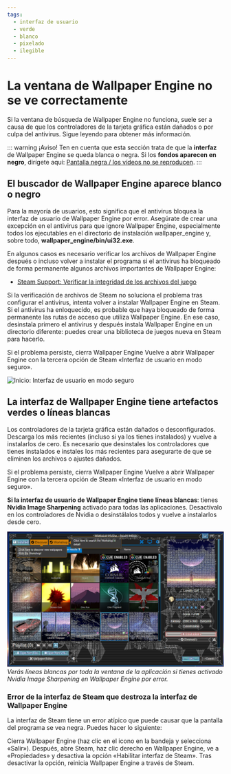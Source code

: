 ```yaml
---
tags:
  - interfaz de usuario
  - verde
  - blanco
  - pixelado
  - ilegible
---
```


# La ventana de Wallpaper Engine no se ve correctamente

Si la ventana de búsqueda de Wallpaper Engine no funciona, suele ser a causa de que los controladores de la tarjeta gráfica están dañados o por culpa del antivirus. Sigue leyendo para obtener más información.

::: warning
¡Aviso! Ten en cuenta que esta sección trata de que la **interfaz** de Wallpaper Engine se queda blanca o negra. Si los **fondos aparecen en negro**, dirígete aquí: [Pantalla negra / los vídeos no se reproducen](/noshow/notplaying.html).
:::

## El buscador de Wallpaper Engine aparece blanco o negro

Para la mayoría de usuarios, esto significa que el antivirus bloquea la interfaz de usuario de Wallpaper Engine por error. Asegúrate de crear una excepción en el antivirus para que ignore Wallpaper Engine, especialmente todos los ejecutables en el directorio de instalación wallpaper_engine y, sobre todo, **wallpaper_engine/bin/ui32.exe**.

En algunos casos es necesario verificar los archivos de Wallpaper Engine después o incluso volver a instalar el programa si el antivirus ha bloqueado de forma permanente algunos archivos importantes de Wallpaper Engine:

* [Steam Support: Verificar la integridad de los archivos del juego](https://support.steampowered.com/kb_article.php?ref=2037-QEUH-3335)

Si la verificación de archivos de Steam no soluciona el problema tras configurar el antivirus, intenta volver a instalar Wallpaper Engine en Steam. Si el antivirus ha enloquecido, es probable que haya bloqueado de forma permanente las rutas de acceso que utiliza Wallpaper Engine. En ese caso, desinstala primero el antivirus y después instala Wallpaper Engine en un directorio diferente: puedes crear una biblioteca de juegos nueva en Steam para hacerlo.

Si el problema persiste, cierra Wallpaper Engine Vuelve a abrir Wallpaper Engine con la tercera opción de Steam «Interfaz de usuario en modo seguro».

![Inicio: Interfaz de usuario en modo seguro](/img/faq/steam_launch_option.jpg)

## La interfaz de Wallpaper Engine tiene artefactos verdes o líneas blancas

Los controladores de la tarjeta gráfica están dañados o desconfigurados. Descarga los más recientes (incluso si ya los tienes instalados) y vuelve a instalarlos de cero. Es necesario que desinstales los controladores que tienes instalados e instales los más recientes para asegurarte de que se eliminen los archivos o ajustes dañados.

Si el problema persiste, cierra Wallpaper Engine Vuelve a abrir Wallpaper Engine con la tercera opción de Steam «Interfaz de usuario en modo seguro».

**Si la interfaz de usuario de Wallpaper Engine tiene líneas blancas**: tienes **Nvidia Image Sharpening** activado para todas las aplicaciones. Desactívalo en los controladores de Nvidia o desinstálalos todos y vuelve a instalarlos desde cero.

![Problema con Nvidia Image Sharpening](./imagesharpening.png) *Verás líneas blancas por toda la ventana de la aplicación si tienes activado Nvidia Image Sharpening en Wallpaper Engine por error.*

### Error de la interfaz de Steam que destroza la interfaz de Wallpaper Engine

La interfaz de Steam tiene un error atípico que puede causar que la pantalla del programa se vea negra. Puedes hacer lo siguiente:

Cierra Wallpaper Engine (haz clic en el icono en la bandeja y selecciona «Salir»). Después, abre Steam, haz clic derecho en Wallpaper Engine, ve a «Propiedades» y desactiva la opción «Habilitar interfaz de Steam». Tras desactivar la opción, reinicia Wallpaper Engine a través de Steam. 